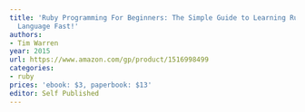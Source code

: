 ```yaml
---
title: 'Ruby Programming For Beginners: The Simple Guide to Learning Ruby Programming
  Language Fast!'
authors:
- Tim Warren
year: 2015
url: https://www.amazon.com/gp/product/1516998499
categories:
- ruby
prices: 'ebook: $3, paperbook: $13'
editor: Self Published
---
```

